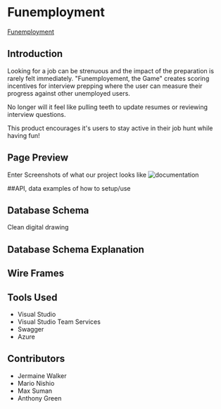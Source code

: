 # Funemployment
[Funemployment](http://funemployment.azurewebsites.net/)

## Introduction
Looking for a job can be strenuous and the impact of the preparation is rarely felt 
immediately. "Funemployement, the Game" creates scoring incentives for interview prepping 
where the user can measure their progress against other unemployed users. 
 
No longer will it feel like pulling teeth to update resumes or reviewing interview questions. 

This product encourages it's users to stay active in their job hunt while having fun!

## Page Preview
Enter Screenshots of what our project looks like
![documentation](https://i.pinimg.com/736x/5e/db/29/5edb2981ac2f117f5516c8dc57b5520b.jpg) 

##API, data examples of how to setup/use

## Database Schema
Clean digital drawing 

## Database Schema Explanation

## Wire Frames

## Tools Used
* Visual Studio
* Visual Studio Team Services
* Swagger
* Azure

## Contributors
* Jermaine Walker
* Mario Nishio
* Max Suman
* Anthony Green
